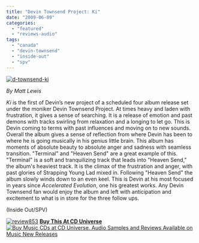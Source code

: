 ```yaml
---
title: "Devin Townsend Project: Ki"
date: "2009-06-09"
categories: 
  - "featured"
  - "reviews-audio"
tags: 
  - "canada"
  - "devin-townsend"
  - "inside-out"
  - "spv"
---
```


[![d-townsend-ki](http://www.hellbound.ca/wp-content/uploads/2009/06/d-townsend-ki-300x290.jpg "d-townsend-ki")](http://www.hellbound.ca/wp-content/uploads/2009/06/d-townsend-ki.jpg)

_By Matt Lewis_

_Ki_ is the first of Devin’s new project of a scheduled four album release set under the moniker Devin Townsend Project. At times heavy and laden with frustration, it gives a sense of searching. It is a release of emotion and past demons with tracks swirling from relaxation and a longing to let go. This is Devin coming to terms with past influences and moving on to new sounds. Overall the album gives a sense of reflection from where Devin has been to where he is going musically in his genius little brain. This album has moments of absolute beauty to absolute anger and sadness with seamless transition. "Terminal" and "Heaven Send" are a great example of this. "Terminal" is a soft and tranquilizing track that leads into "Heaven Send," the album's heaviest track. It is the climax of the frustration and anger, with past glories of Strapping Young Lad mixed in. Following "Heaven Send" the album slowly winds down to an even keel. This is Devin at his most focused in years since _Accelerated Evolution_, one his greatest works. Any Devin Townsend fan would enjoy the album and left with anticipation and excitement to what is in store for the three follow ups.

(Inside Out/SPV)

[![review853](http://www.hellbound.ca/wp-content/uploads/2009/06/review853.png "review853")](http://www.hellbound.ca/wp-content/uploads/2009/06/review853.png) [**Buy This At CD Universe**](http://www.cduniverse.com/productinfo.asp?pid=7936702&frm=lk_hellbound "Buy Devin Townsend: Ki at CD Universe.") [![Buy Music CDs at CD Universe. Audio Samples and Reviews Available on Music New Releases](http://www.cduniverse.com/banners/live/cdu/468x60_music/468x60_music02.gif)](http://www.cduniverse.com/productinfo.asp?pid=7936702&frm=lk_hellbound)
